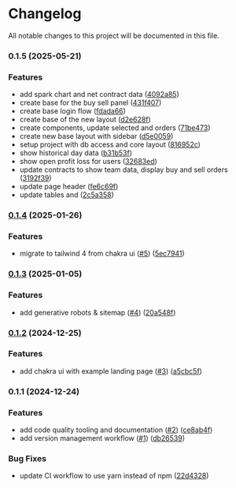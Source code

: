 # Changelog

All notable changes to this project will be documented in this file.

### 0.1.5 (2025-05-21)

### Features

- add spark chart and net contract data ([4092a85](https://github.com/ConvokeSoftware/sd-next-js/commit/4092a85ca80564dfe91c0be0ca8682dbf15afd62))
- create base for the buy sell panel ([431f407](https://github.com/ConvokeSoftware/sd-next-js/commit/431f40770dec52d9f786d32651fa05fe9624f629))
- create base login flow ([fdada66](https://github.com/ConvokeSoftware/sd-next-js/commit/fdada66d409e82bde97d89000bc758800c2b8980))
- create base of the new layout ([d2e628f](https://github.com/ConvokeSoftware/sd-next-js/commit/d2e628f911db1d6df1e52db9b8d3ba3941bf27da))
- create components, update selected and orders ([71be473](https://github.com/ConvokeSoftware/sd-next-js/commit/71be473ff75c0deba7f48bc8b4ec4fe58c390e72))
- create new base layout with sidebar ([d5e0059](https://github.com/ConvokeSoftware/sd-next-js/commit/d5e00590724d39bcc10b42f9a406a82c693b0c3a))
- setup project with db access and core layout ([816952c](https://github.com/ConvokeSoftware/sd-next-js/commit/816952c1cdbfb161c08ab8e1fbed11c39b630472))
- show historical day data ([b31b53f](https://github.com/ConvokeSoftware/sd-next-js/commit/b31b53fb6f27374176dd5f54307c44eb7cfe5ec6))
- show open profit loss for users ([32683ed](https://github.com/ConvokeSoftware/sd-next-js/commit/32683ed6f8379fdb10747990112be8166b93aa7f))
- update contracts to show team data, display buy and sell orders ([3192f39](https://github.com/ConvokeSoftware/sd-next-js/commit/3192f396b47f09f4093555497c25b685d601f90c))
- update page header ([fe6c69f](https://github.com/ConvokeSoftware/sd-next-js/commit/fe6c69f5758548c4bfafcb13a386e98f2886d106))
- update tables and ([2c5a358](https://github.com/ConvokeSoftware/sd-next-js/commit/2c5a358cb7ad69015862f1c4e3a51677462b933f))

### [0.1.4](https://github.com/ConvokeSoftware/aotc/compare/v0.1.3...v0.1.4) (2025-01-26)

### Features

- migrate to tailwind 4 from chakra ui ([#5](https://github.com/ConvokeSoftware/aotc/issues/5)) ([5ec7941](https://github.com/ConvokeSoftware/aotc/commit/5ec79410abd745cac510d720a0e8350fa283d01e))

### [0.1.3](https://github.com/ConvokeSoftware/aotc/compare/v0.1.2...v0.1.3) (2025-01-05)

### Features

- add generative robots & sitemap ([#4](https://github.com/ConvokeSoftware/aotc/issues/4)) ([20a548f](https://github.com/ConvokeSoftware/aotc/commit/20a548f140f5c0e666922daf68445df72bfb71be))

### [0.1.2](https://github.com/ConvokeSoftware/aotc/compare/v0.1.1...v0.1.2) (2024-12-25)

### Features

- add chakra ui with example landing page ([#3](https://github.com/ConvokeSoftware/aotc/issues/3)) ([a5cbc5f](https://github.com/ConvokeSoftware/aotc/commit/a5cbc5f24621feea47b2b888bc18c26cc1596322))

### 0.1.1 (2024-12-24)

### Features

- add code quality tooling and documentation ([#2](https://github.com/ConvokeSoftware/aotc/issues/2)) ([ce8ab4f](https://github.com/ConvokeSoftware/aotc/commit/ce8ab4ff1b4d4313570312ac01e98e7ba6fd36b0))
- add version management workflow ([#1](https://github.com/ConvokeSoftware/aotc/issues/1)) ([db26539](https://github.com/ConvokeSoftware/aotc/commit/db265397513563aa08c486c98d48c158c02679ee))

### Bug Fixes

- update CI workflow to use yarn instead of npm ([22d4328](https://github.com/ConvokeSoftware/aotc/commit/22d4328c45e238994c583770a9eb4a4dde412183))
